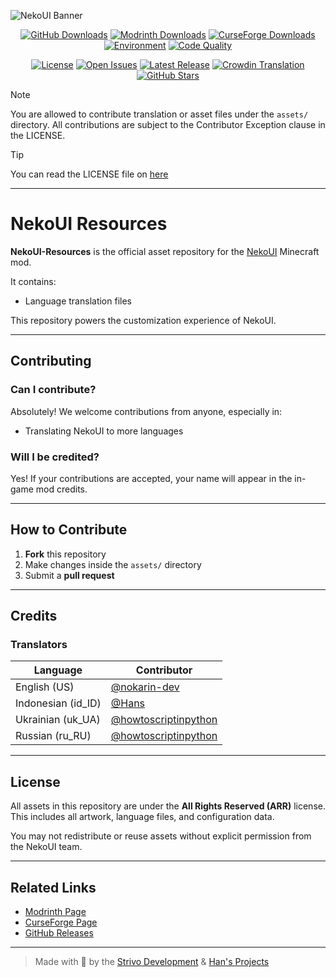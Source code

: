 ![NekoUI Banner](https://github.com/strivo-dev/nekoui-download/blob/main/assets/nekoui_banner.png)

<div align="center">

[![GitHub Downloads](https://img.shields.io/github/downloads/strivo-dev/nekoui-download/total?logo=github&labelColor=gray&color=black)](https://github.strivo.xyz/nekoui-download/releases)
[![Modrinth Downloads](https://img.shields.io/badge/dynamic/json?color=158000&label=Modrinth&query=downloads&url=https://api.modrinth.com/v2/project/EZpbRipP&logo=modrinth)](https://modrinth.com/mod/nekoui)
[![CurseForge Downloads](https://cf.way2muchnoise.eu/full_999428_downloads.svg)](https://www.curseforge.com/minecraft/mc-mods/neko-ui)
[![Environment](https://img.shields.io/badge/Environment-Client-purple)](https://modrinth.com/mod/nekoui)
[![Code Quality](https://app.codacy.com/project/badge/Grade/7a1df9d347724bdb9ca09869f5ad517e)](https://github.strivo.xyz/nekoui-download)

[![License](https://img.shields.io/badge/License-ARR-green)](https://github.strivo.xyz/nekoui-download/blob/main/LICENSE)
[![Open Issues](https://img.shields.io/github/issues/strivo-dev/nekoui-download)](https://github.strivo.xyz/nekoui-download/issues)
[![Latest Release](https://img.shields.io/badge/release-v1.0.2-blue)](https://github.strivo.xyz/nekoui-download/releases)
[![Crowdin Translation](https://badges.crowdin.net/nekoui/localized.svg)](https://crowdin.com/project/nekoui)
[![GitHub Stars](https://img.shields.io/github/stars/strivo-dev/nekoui-download)](https://github.strivo.xyz/nekoui-download)

</div>

> [!NOTE]
> You are allowed to contribute translation or asset files under the `assets/` directory. All contributions are subject to the Contributor Exception clause in the LICENSE.

> [!TIP]
> You can read the LICENSE file on [here](https://github.strivo.xyz/nekoui-download/blob/main/LICENSE)

---

# NekoUI Resources

**NekoUI-Resources** is the official asset repository for the [NekoUI](https://modrinth.com/mod/nekoui) Minecraft mod.

It contains:

- Language translation files

This repository powers the customization experience of NekoUI.

---

## Contributing

### Can I contribute?
Absolutely! We welcome contributions from anyone, especially in:

- Translating NekoUI to more languages

### Will I be credited?
Yes! If your contributions are accepted, your name will appear in the in-game mod credits.

---

## How to Contribute

1. **Fork** this repository
2. Make changes inside the `assets/` directory
3. Submit a **pull request**

---

## Credits

### Translators
| Language | Contributor |
|----------|-------------|
| English (US) | [@nokarin-dev](https://github.com/nokarin-dev) |
| Indonesian (id_ID) | [@Hans](https://github.com/Neko059) |
| Ukrainian (uk_UA) | [@howtoscriptinpython](https://github.com/howtoscriptinpython) |
| Russian (ru_RU) | [@howtoscriptinpython](https://github.com/howtoscriptinpython) |

---

## License

All assets in this repository are under the **All Rights Reserved (ARR)** license.  
This includes all artwork, language files, and configuration data.

You may not redistribute or reuse assets without explicit permission from the NekoUI team.

---

## Related Links

- [Modrinth Page](https://modrinth.com/mod/nekoui)
- [CurseForge Page](https://www.curseforge.com/minecraft/mc-mods/neko-ui)
- [GitHub Releases](https://github.strivo.xyz/nekoui-download/releases)

---

> Made with 💜 by the [Strivo Development](https://github.com/strivo-dev) & [Han's Projects](https://discord.com/invite/PgfBrGrd9b)
